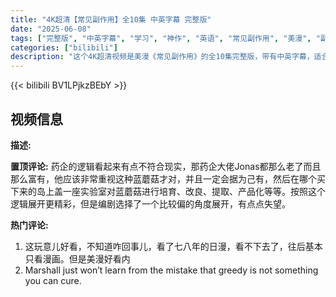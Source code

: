 ```yaml
---
title: "4K超清【常见副作用】全10集 中英字幕 完整版"
date: "2025-06-08"
tags: ["完整版", "中英字幕", "学习", "神作", "英语", "常见副作用", "美漫", "副作用", "英语学习", "4K超清"]
categories: ["bilibili"]
description: "这个4K超清视频是美漫《常见副作用》的全10集完整版，带有中英字幕，适合英语学习者观看。"
---
```


{{< bilibili BV1LPjkzBEbY >}}

## 视频信息

**描述:**


**置顶评论:**
药企的逻辑看起来有点不符合现实，那药企大佬Jonas都那么老了而且那么富有，他应该非常重视这种蓝蘑菇才对，并且一定会据为己有，然后在哪个买下来的岛上盖一座实验室对蓝蘑菇进行培育、改良、提取、产品化等等。按照这个逻辑展开更精彩，但是编剧选择了一个比较偏的角度展开，有点点失望。

**热门评论:**
1. 这玩意儿好看，不知道咋回事儿，看了七八年的日漫，看不下去了，往后基本只看漫画。但是美漫好看内
2. Marshall just won’t learn from the mistake that greedy is not something you can cure.
